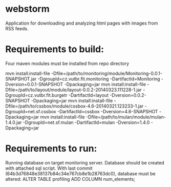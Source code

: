 webstorm
========
Application for downloading and analyzing html pages with images from RSS feeds.

Requirements to build:
=====================
Four maven modules must be installed from repo directory

mvn install:install-file -Dfile=/path/to/monitoring/module/Monitoring-0.0.1-SNAPSHOT.jar -DgroupId=cz.vutbr.fit.monitoring -DartifactId=Monitoring -Dversion=0.0.1-SNAPSHOT -Dpackaging=jar
mvn install:install-file -Dfile=/path/to/layout/module/layout-0.0.2-20140323.111228-1.jar -DgroupId=cz.vutbr.fit.burgetr -DartifactId=layout -Dversion=0.0.2-SNAPSHOT -Dpackaging=jar
mvn install:install-file -Dfile=/path/to/cssbox/module/cssbox-4.6-20140321.123233-1.jar -DgroupId=net.sf.cssbox -DartifactId=cssbox -Dversion=4.6-SNAPSHOT -Dpackaging=jar
mvn install:install-file -Dfile=/path/to/mulan/module/mulan-1.4.0.jar -DgroupId=net.sf.mulan -DartifactId=mulan -Dversion=1.4.0 -Dpackaging=jar

Requirements to run:
===================
Running database on target monitoring server. Database should be created with attached sql script.
With last commit (64b3d76848e38137b84c34e767cb8e1b28763dc0), database must be altered:
ALTER TABLE profiling ADD COLUMN num_elements;
